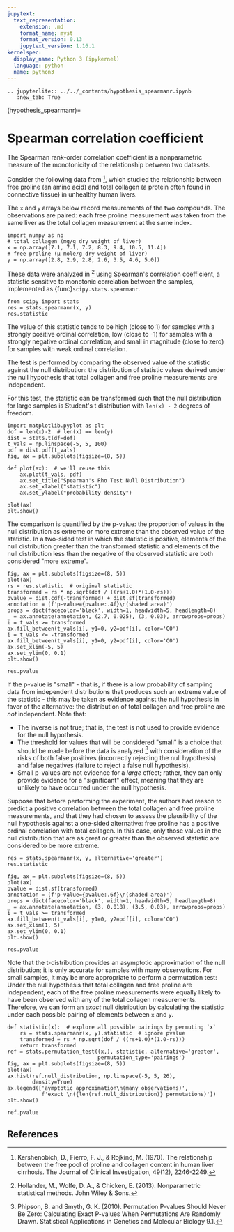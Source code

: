 ```yaml
---
jupytext:
  text_representation:
    extension: .md
    format_name: myst
    format_version: 0.13
    jupytext_version: 1.16.1
kernelspec:
  display_name: Python 3 (ipykernel)
  language: python
  name: python3
---
```


```{eval-rst}
.. jupyterlite:: ../../_contents/hypothesis_spearmanr.ipynb
   :new_tab: True
```

(hypothesis_spearmanr)=
# Spearman correlation coefficient

The Spearman rank-order correlation coefficient is a nonparametric measure of
the monotonicity of the relationship between two datasets.

Consider the following data from [^1], which studied the relationship between
free proline (an amino acid) and total collagen (a protein often found in
connective tissue) in unhealthy human livers.

The `x` and `y` arrays below record measurements of the two compounds. The
observations are paired: each free proline measurement was taken from the same
liver as the total collagen measurement at the same index.

```{code-cell}
import numpy as np
# total collagen (mg/g dry weight of liver)
x = np.array([7.1, 7.1, 7.2, 8.3, 9.4, 10.5, 11.4])
# free proline (μ mole/g dry weight of liver)
y = np.array([2.8, 2.9, 2.8, 2.6, 3.5, 4.6, 5.0])
```

These data were analyzed in [^2] using Spearman's correlation coefficient, a
statistic sensitive to monotonic correlation between the samples, implemented
as {func}`scipy.stats.spearmanr`.

```{code-cell}
from scipy import stats
res = stats.spearmanr(x, y)
res.statistic
```

The value of this statistic tends to be high (close to 1) for samples with a
strongly positive ordinal correlation, low (close to -1) for samples with a
strongly negative ordinal correlation, and small in magnitude (close to zero)
for samples with weak ordinal correlation.

The test is performed by comparing the observed value of the statistic against
the null distribution: the distribution of statistic values derived under the
null hypothesis that total collagen and free proline measurements are
independent.

For this test, the statistic can be transformed such that the null distribution
for large samples is Student's t distribution with `len(x) - 2` degrees of freedom.

```{code-cell}
import matplotlib.pyplot as plt
dof = len(x)-2  # len(x) == len(y)
dist = stats.t(df=dof)
t_vals = np.linspace(-5, 5, 100)
pdf = dist.pdf(t_vals)
fig, ax = plt.subplots(figsize=(8, 5))

def plot(ax):  # we'll reuse this
    ax.plot(t_vals, pdf)
    ax.set_title("Spearman's Rho Test Null Distribution")
    ax.set_xlabel("statistic")
    ax.set_ylabel("probability density")

plot(ax)
plt.show()
```

The comparison is quantified by the p-value: the proportion of values in the
null distribution as extreme or more extreme than the observed value of the
statistic. In a two-sided test in which the statistic is positive, elements of
the null distribution greater than the transformed statistic and elements of the
null distribution less than the negative of the observed statistic are both
considered "more extreme".

```{code-cell}
fig, ax = plt.subplots(figsize=(8, 5))
plot(ax)
rs = res.statistic  # original statistic
transformed = rs * np.sqrt(dof / ((rs+1.0)*(1.0-rs)))
pvalue = dist.cdf(-transformed) + dist.sf(transformed)
annotation = (f'p-value={pvalue:.4f}\n(shaded area)')
props = dict(facecolor='black', width=1, headwidth=5, headlength=8)
_ = ax.annotate(annotation, (2.7, 0.025), (3, 0.03), arrowprops=props)
i = t_vals >= transformed
ax.fill_between(t_vals[i], y1=0, y2=pdf[i], color='C0')
i = t_vals <= -transformed
ax.fill_between(t_vals[i], y1=0, y2=pdf[i], color='C0')
ax.set_xlim(-5, 5)
ax.set_ylim(0, 0.1)
plt.show()
```

```{code-cell}
res.pvalue
```

If the p-value is "small" - that is, if there is a low probability of sampling
data from independent distributions that produces such an extreme value of the
statistic - this may be taken as evidence against the null hypothesis in favor
of the alternative: the distribution of total collagen and free proline are
*not* independent. Note that:

- The inverse is not true; that is, the test is not used to provide
  evidence for the null hypothesis.
- The threshold for values that will be considered "small" is a choice that
  should be made before the data is analyzed [^3] with consideration of the
  risks of both false positives (incorrectly rejecting the null hypothesis)
  and false negatives (failure to reject a false null hypothesis).
- Small p-values are not evidence for a *large* effect; rather, they can
  only provide evidence for a "significant" effect, meaning that they are
  unlikely to have occurred under the null hypothesis.

Suppose that before performing the experiment, the authors had reason to predict
a positive correlation between the total collagen and free proline measurements,
and that they had chosen to assess the plausibility of the null hypothesis
against a one-sided alternative: free proline has a positive ordinal correlation
with total collagen. In this case, only those values in the null distribution
that are as great or greater than the observed statistic are considered to be
more extreme.

```{code-cell}
res = stats.spearmanr(x, y, alternative='greater')
res.statistic
```

```{code-cell}
fig, ax = plt.subplots(figsize=(8, 5))
plot(ax)
pvalue = dist.sf(transformed)
annotation = (f'p-value={pvalue:.6f}\n(shaded area)')
props = dict(facecolor='black', width=1, headwidth=5, headlength=8)
_ = ax.annotate(annotation, (3, 0.018), (3.5, 0.03), arrowprops=props)
i = t_vals >= transformed
ax.fill_between(t_vals[i], y1=0, y2=pdf[i], color='C0')
ax.set_xlim(1, 5)
ax.set_ylim(0, 0.1)
plt.show()
```

```{code-cell}
res.pvalue
```

Note that the t-distribution provides an asymptotic approximation of the null
distribution; it is only accurate for samples with many observations. For small
samples, it may be more appropriate to perform a permutation test: Under the
null hypothesis that total collagen and free proline are independent, each of
the free proline measurements were equally likely to have been observed with any
of the total collagen measurements. Therefore, we can form an *exact* null
distribution by calculating the statistic under each possible pairing of
elements between `x` and `y`.

```{code-cell}
def statistic(x):  # explore all possible pairings by permuting `x`
    rs = stats.spearmanr(x, y).statistic  # ignore pvalue
    transformed = rs * np.sqrt(dof / ((rs+1.0)*(1.0-rs)))
    return transformed
ref = stats.permutation_test((x,), statistic, alternative='greater',
                             permutation_type='pairings')
fig, ax = plt.subplots(figsize=(8, 5))
plot(ax)
ax.hist(ref.null_distribution, np.linspace(-5, 5, 26),
        density=True)
ax.legend(['aymptotic approximation\n(many observations)',
           f'exact \n({len(ref.null_distribution)} permutations)'])
plt.show()
```

```{code-cell}
ref.pvalue
```

## References

[^1]: Kershenobich, D., Fierro, F. J., & Rojkind, M. (1970). The relationship
between the free pool of proline and collagen content in human liver cirrhosis.
The Journal of Clinical Investigation, 49(12), 2246-2249.
[^2]: Hollander, M., Wolfe, D. A., & Chicken, E. (2013). Nonparametric
statistical methods. John Wiley & Sons.
[^3]: Phipson, B. and Smyth, G. K. (2010). Permutation P-values Should Never Be
Zero: Calculating Exact P-values When Permutations Are Randomly Drawn.
Statistical Applications in Genetics and Molecular Biology 9.1.
[^4]: Ludbrook, J., & Dudley, H. (1998). Why permutation tests are superior to
t and F tests in biomedical research. The American Statistician, 52(2), 127-132.
